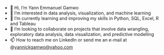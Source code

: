 - 👋 Hi, I’m Yann Emmanuel Gamwo
- 👀 I’m interested in data analysis, visualization, and machine learning
- 🌱 I’m currently learning and improving my skills in Python, SQL, Excel, R and Tableau
- 💞️ I’m looking to collaborate on projects that involve data wrangling, exploratory data analysis, data visualization, and predictive modelling
- 📫 How to reach me on LinkedIn or send me an e-mail at @yannickgamwo@yahoo.com

<!---
ygeportfolio/ygeportfolio is a ✨ special ✨ repository because its `README.md` (this file) appears on your GitHub profile.
You can click the Preview link to take a look at your changes.
--->
